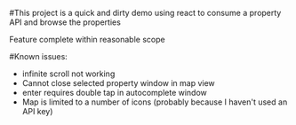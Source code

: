#This project is a quick and dirty demo using react to consume a property API and browse the properties

Feature complete within reasonable scope

#Known issues:

- infinite scroll not working
- Cannot close selected property window in map view
- enter requires double tap in autocomplete window
- Map is limited to a number of icons (probably because I haven't used an API key)
